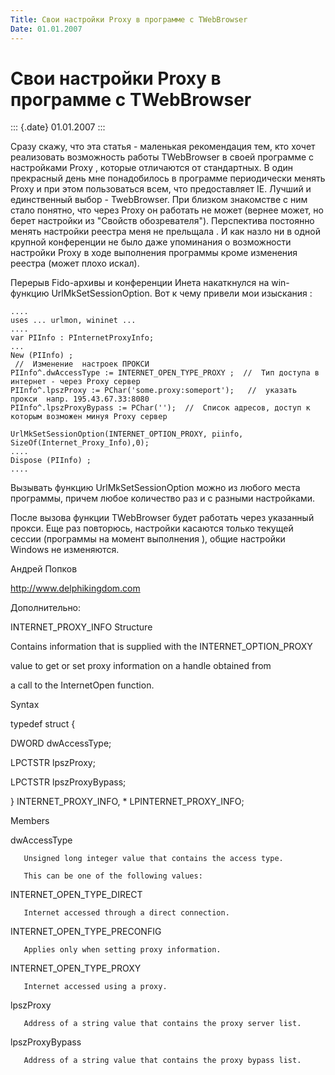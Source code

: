 ```yaml
---
Title: Свои настройки Proxy в программе с TWebBrowser
Date: 01.01.2007
---
```



Свои настройки Proxy в программе с TWebBrowser
==============================================

::: {.date}
01.01.2007
:::

Сразу скажу, что эта статья - маленькая рекомендация тем, кто хочет
реализовать возможность работы TWebBrowser в своей программе с
настройками Proxy , которые отличаются от стандартных.
В один прекрасный день мне понадобилось в программе периодически менять
Proxy и при этом пользоваться всем, что предоставляет IE. Лучший и
единственный выбор - TwebBrowser. При близком знакомстве с ним стало
понятно, что через Proxy он работать не может (вернее может, но берет
настройки из \"Свойств обозревателя\"). Перспектива постоянно менять
настройки реестра меня не прельщала . И как назло ни в одной крупной
конференции не было даже упоминания о возможности настройки Proxy в ходе
выполнения программы кроме изменения реестра (может плохо искал).

Перерыв Fido-архивы и конференции Инета накаткнулся на win-функцию
UrlMkSetSessionOption. Вот к чему привели мои изыскания :

    ....
    uses ... urlmon, wininet ...
    ....
    var PIInfo : PInternetProxyInfo;
    ...     
    New (PIInfo) ;
     //  Изменение  настроек ПРОКСИ 
    PIInfo^.dwAccessType := INTERNET_OPEN_TYPE_PROXY ;  //  Тип доступа в интернет - через Proxy сервер 
    PIInfo^.lpszProxy := PChar('some.proxy:someport');   //  указать  прокси  напр. 195.43.67.33:8080 
    PIInfo^.lpszProxyBypass := PChar('');  //  Список адресов, доступ к которым возможен минуя Proxy сервер 
     
    UrlMkSetSessionOption(INTERNET_OPTION_PROXY, piinfo, SizeOf(Internet_Proxy_Info),0);  
    .... 
    Dispose (PIInfo) ; 
    .... 

Вызывать функцию UrlMkSetSessionOption можно из любого места программы,
причем любое количество раз и с разными настройками.

После вызова функции TWebBrowser будет работать через указанный прокси.
Еще раз повторюсь, настройки касаются только текущей сессии (программы
на момент выполнения ), общие настройки Windows не изменяются.

Андрей Попков

http://www.delphikingdom.com

Дополнительно:

INTERNET\_PROXY\_INFO Structure

Contains information that is supplied with the INTERNET\_OPTION\_PROXY

value to get or set proxy information on a handle obtained from

a call to the InternetOpen function.

Syntax

typedef struct {

   DWORD dwAccessType;

   LPCTSTR lpszProxy;

   LPCTSTR lpszProxyBypass;

} INTERNET\_PROXY\_INFO, * LPINTERNET\_PROXY\_INFO;

Members

dwAccessType

       Unsigned long integer value that contains the access type.

       This can be one of the following values:

INTERNET\_OPEN\_TYPE\_DIRECT

       Internet accessed through a direct connection.

INTERNET\_OPEN\_TYPE\_PRECONFIG

       Applies only when setting proxy information.

INTERNET\_OPEN\_TYPE\_PROXY

       Internet accessed using a proxy.

lpszProxy

       Address of a string value that contains the proxy server list.

lpszProxyBypass

       Address of a string value that contains the proxy bypass list.


